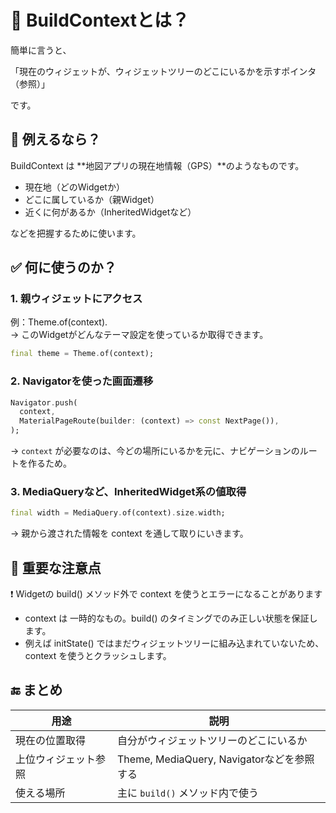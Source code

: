 # 🔷 BuildContextとは？
簡単に言うと、

「現在のウィジェットが、ウィジェットツリーのどこにいるかを示すポインタ（参照）」

です。

## 🔸 例えるなら？
BuildContext は **地図アプリの現在地情報（GPS）**のようなものです。

* 現在地（どのWidgetか）
* どこに属しているか（親Widget）
* 近くに何があるか（InheritedWidgetなど）

などを把握するために使います。

## ✅ 何に使うのか？
### 1. 親ウィジェットにアクセス
例：Theme.of(context).  
→ このWidgetがどんなテーマ設定を使っているか取得できます。

```dart
final theme = Theme.of(context);
```
### 2. Navigatorを使った画面遷移
```dart
Navigator.push(
  context,
  MaterialPageRoute(builder: (context) => const NextPage()),
);
```
→ `context` が必要なのは、今どの場所にいるかを元に、ナビゲーションのルートを作るため。

### 3. MediaQueryなど、InheritedWidget系の値取得
```dart
final width = MediaQuery.of(context).size.width;
```
→ 親から渡された情報を context を通して取りにいきます。

## 🔸 重要な注意点
❗ Widgetの build() メソッド外で context を使うとエラーになることがあります
* context は 一時的なもの。build() のタイミングでのみ正しい状態を保証します。
* 例えば initState() ではまだウィジェットツリーに組み込まれていないため、context を使うとクラッシュします。

## 🔚 まとめ
| 用途               | 説明                                           |
|--------------------|------------------------------------------------|
| 現在の位置取得     | 自分がウィジェットツリーのどこにいるか         |
| 上位ウィジェット参照 | Theme, MediaQuery, Navigatorなどを参照する     |
| 使える場所         | 主に `build()` メソッド内で使う                |
